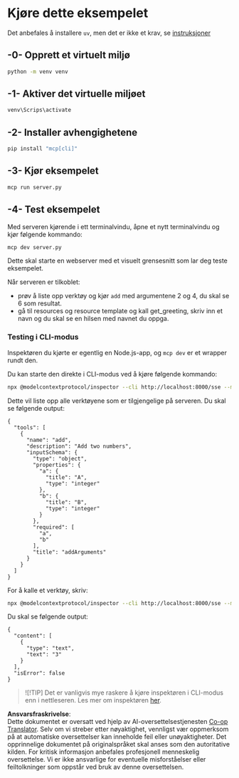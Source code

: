 <!--
CO_OP_TRANSLATOR_METADATA:
{
  "original_hash": "d700e180ce74b2675ce51a567a36c9e4",
  "translation_date": "2025-07-13T20:15:46+00:00",
  "source_file": "03-GettingStarted/05-sse-server/solution/python/README.md",
  "language_code": "no"
}
-->
# Kjøre dette eksempelet

Det anbefales å installere `uv`, men det er ikke et krav, se [instruksjoner](https://docs.astral.sh/uv/#highlights)

## -0- Opprett et virtuelt miljø

```bash
python -m venv venv
```

## -1- Aktiver det virtuelle miljøet

```bash
venv\Scrips\activate
```

## -2- Installer avhengighetene

```bash
pip install "mcp[cli]"
```

## -3- Kjør eksempelet


```bash
mcp run server.py
```

## -4- Test eksempelet

Med serveren kjørende i ett terminalvindu, åpne et nytt terminalvindu og kjør følgende kommando:

```bash
mcp dev server.py
```

Dette skal starte en webserver med et visuelt grensesnitt som lar deg teste eksempelet.

Når serveren er tilkoblet:

- prøv å liste opp verktøy og kjør `add` med argumentene 2 og 4, du skal se 6 som resultat.
- gå til resources og resource template og kall get_greeting, skriv inn et navn og du skal se en hilsen med navnet du oppga.

### Testing i CLI-modus

Inspektøren du kjørte er egentlig en Node.js-app, og `mcp dev` er et wrapper rundt den.

Du kan starte den direkte i CLI-modus ved å kjøre følgende kommando:

```bash
npx @modelcontextprotocol/inspector --cli http://localhost:8000/sse --method tools/list
```

Dette vil liste opp alle verktøyene som er tilgjengelige på serveren. Du skal se følgende output:

```text
{
  "tools": [
    {
      "name": "add",
      "description": "Add two numbers",
      "inputSchema": {
        "type": "object",
        "properties": {
          "a": {
            "title": "A",
            "type": "integer"
          },
          "b": {
            "title": "B",
            "type": "integer"
          }
        },
        "required": [
          "a",
          "b"
        ],
        "title": "addArguments"
      }
    }
  ]
}
```

For å kalle et verktøy, skriv:

```bash
npx @modelcontextprotocol/inspector --cli http://localhost:8000/sse --method tools/call --tool-name add --tool-arg a=1 --tool-arg b=2
```

Du skal se følgende output:

```text
{
  "content": [
    {
      "type": "text",
      "text": "3"
    }
  ],
  "isError": false
}
```

> ![!TIP]
> Det er vanligvis mye raskere å kjøre inspektøren i CLI-modus enn i nettleseren.
> Les mer om inspektøren [her](https://github.com/modelcontextprotocol/inspector).

**Ansvarsfraskrivelse**:  
Dette dokumentet er oversatt ved hjelp av AI-oversettelsestjenesten [Co-op Translator](https://github.com/Azure/co-op-translator). Selv om vi streber etter nøyaktighet, vennligst vær oppmerksom på at automatiske oversettelser kan inneholde feil eller unøyaktigheter. Det opprinnelige dokumentet på originalspråket skal anses som den autoritative kilden. For kritisk informasjon anbefales profesjonell menneskelig oversettelse. Vi er ikke ansvarlige for eventuelle misforståelser eller feiltolkninger som oppstår ved bruk av denne oversettelsen.